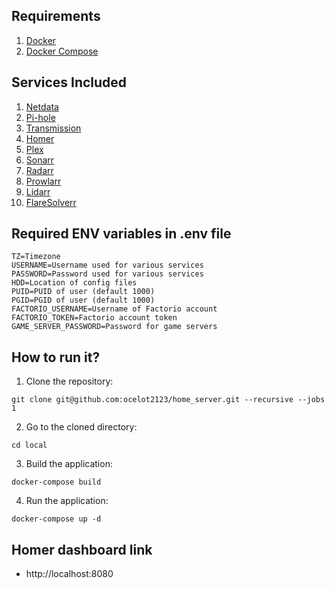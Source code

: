 ## Requirements
1. [Docker](https://docs.docker.com/install/)
2. [Docker Compose](https://docs.docker.com/compose/install/)

## Services Included
1. [Netdata](https://github.com/netdata/netdata)
2. [Pi-hole](https://github.com/pi-hole/pi-hole)
3. [Transmission](https://github.com/transmission/transmission)
4. [Homer](https://github.com/bastienwirtz/homer)
5. [Plex](https://github.com/plexinc/pms-docker)
6. [Sonarr](https://github.com/Sonarr/Sonarr)
7. [Radarr](https://github.com/Radarr/Radarr)
8. [Prowlarr](https://github.com/Prowlarr/Prowlarr)
9. [Lidarr](https://github.com/lidarr)
10. [FlareSolverr](https://github.com/FlareSolverr/FlareSolverr)

## Required ENV variables in .env file
```
TZ=Timezone
USERNAME=Username used for various services
PASSWORD=Password used for various services
HDD=Location of config files
PUID=PUID of user (default 1000)
PGID=PGID of user (default 1000)
FACTORIO_USERNAME=Username of Factorio account
FACTORIO_TOKEN=Factorio account token
GAME_SERVER_PASSWORD=Password for game servers
```

## How to run it?
1. Clone the repository:

```
git clone git@github.com:ocelot2123/home_server.git --recursive --jobs 1
```

2. Go to the cloned directory:
```
cd local
```

3. Build the application:
```
docker-compose build
```

4. Run the application:
```
docker-compose up -d
```

## Homer dashboard link
- http://localhost:8080
